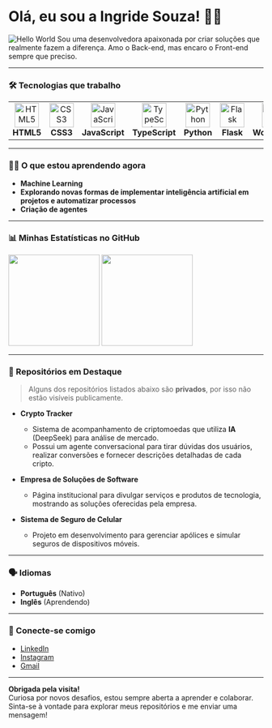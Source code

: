 # Olá, eu sou a Ingride Souza! 👩‍💻
![Hello World](https://media.giphy.com/media/juua9Gi2didtW/giphy.gif)
Sou uma desenvolvedora apaixonada por criar soluções que realmente fazem a diferença. Amo o Back-end, mas encaro o Front-end sempre que preciso. 


---


### 🛠️ Tecnologias que trabalho
<div align="center"> <table> <tr> <td align="center" width="96"> <img src="https://cdn.jsdelivr.net/gh/devicons/devicon/icons/html5/html5-original.svg" width="48" height="48" alt="HTML5" /> <br><strong>HTML5</strong> </td> <td align="center" width="96"> <img src="https://cdn.jsdelivr.net/gh/devicons/devicon/icons/css3/css3-original.svg" width="48" height="48" alt="CSS3" /> <br><strong>CSS3</strong> </td> <td align="center" width="96"> <img src="https://cdn.jsdelivr.net/gh/devicons/devicon/icons/javascript/javascript-original.svg" width="48" height="48" alt="JavaScript" /> <br><strong>JavaScript</strong> </td> <td align="center" width="96"> <img src="https://cdn.jsdelivr.net/gh/devicons/devicon/icons/typescript/typescript-original.svg" width="48" height="48" alt="TypeScript" /> <br><strong>TypeScript</strong> </td> <td align="center" width="96"> <img src="https://cdn.jsdelivr.net/gh/devicons/devicon/icons/python/python-original.svg" width="48" height="48" alt="Python" /> <br><strong>Python</strong> </td> <td align="center" width="96"> <img src="https://cdn.jsdelivr.net/gh/devicons/devicon/icons/flask/flask-original.svg" width="48" height="48" alt="Flask" /> <br><strong>Flask</strong> </td> <td align="center" width="96"> <img src="https://cdn.jsdelivr.net/gh/devicons/devicon/icons/wordpress/wordpress-original.svg" width="48" height="48" alt="WordPress" /> <br><strong>WordPress</strong> </td> <td align="center" width="96"> <img src="https://cdn.jsdelivr.net/gh/devicons/devicon/icons/mysql/mysql-original-wordmark.svg" width="48" height="48" alt="SQL" /> <br><strong>SQL</strong> </td> <td align="center" width="96"> <img src="https://cdn.jsdelivr.net/gh/devicons/devicon/icons/tensorflow/tensorflow-original.svg" width="48" height="48" alt="IA" /> <br><strong>IA</strong> </td> </tr> </table> </div>


---


### 👩‍💻 O que estou aprendendo agora

- **Machine Learning**
- **Explorando novas formas de implementar inteligência artificial em projetos e automatizar processos**
- **Criação de agentes**


---


### 📊 Minhas Estatísticas no GitHub
<div>
  <img height="180em" src="https://github-readme-stats.vercel.app/api/top-langs/?username=ingridesouza&layout=compact&theme=radical" />
  <img height="180em" src="https://github-readme-stats.vercel.app/api?username=ingridesouza&show_icons=true&hide_title=true&count_private=true&theme=radical" />
</div>


---


### 🔨 Repositórios em Destaque
> Alguns dos repositórios listados abaixo são **privados**, por isso não estão visíveis publicamente.

- **Crypto Tracker**  
  - Sistema de acompanhamento de criptomoedas que utiliza **IA** (DeepSeek) para análise de mercado.  
  - Possui um agente conversacional para tirar dúvidas dos usuários, realizar conversões e fornecer descrições detalhadas de cada cripto.

- **Empresa de Soluções de Software**  
  - Página institucional para divulgar serviços e produtos de tecnologia, mostrando as soluções oferecidas pela empresa.

- **Sistema de Seguro de Celular**  
  - Projeto em desenvolvimento para gerenciar apólices e simular seguros de dispositivos móveis.


---


### 🗣️ Idiomas
- **Português** (Nativo)  
- **Inglês** (Aprendendo)


---


### 📅 Conecte-se comigo
- [LinkedIn](https://www.linkedin.com/in/ingride-souza-a21a4518a/)  
- [Instagram](https://www.instagram.com/ingridesouzadev/)  
- [Gmail](mailto:ingridesouza040@gmail.com)


---


**Obrigada pela visita!**  
Curiosa por novos desafios, estou sempre aberta a aprender e colaborar. Sinta-se à vontade para explorar meus repositórios e me enviar uma mensagem!
